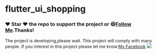 # flutter_ui_shopping
### :heart: Star :heart: the repo to support the project or :smile:[Follow Me](https://github.com/nb312).Thanks!
The project is developing,please wait. 
This project will comply with many people.
If you interest in this project please let me know.[My Facebook](https://www.facebook.com/profile.php?id=100018259667795)
<img src="doc/part3.jpg"/>
